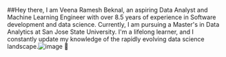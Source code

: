 ##Hey there, I am Veena Ramesh Beknal, an aspiring Data Analyst and Machine Learning Engineer with over 8.5 years of experience in Software development and data science. Currently, I am pursuing a Master's in Data Analytics at San Jose State University. I'm a lifelong learner, and I constantly update my knowledge of the rapidly evolving data science landscape.![image](https://github.com/user-attachments/assets/ea58c78f-2684-4503-91ec-26bdbc54dc0c)
 👋

<!--
**VeenaBeknal/VeenaBeknal** is a ✨ _special_ ✨ repository because its `README.md` (this file) appears on your GitHub profile.

Here are some ideas to get you started:

- 🔭 I’m currently working on ...
- 🌱 I’m currently learning ...
- 👯 I’m looking to collaborate on ...
- 🤔 I’m looking for help with ...
- 💬 Ask me about ...
- 📫 How to reach me: ...
- 😄 Pronouns: ...
- ⚡ Fun fact: ...
-->
